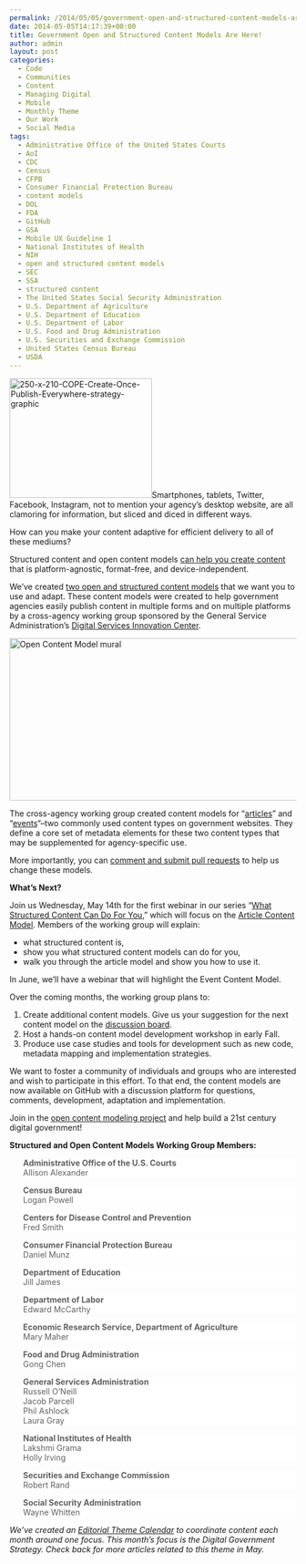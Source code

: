 ```yaml
---
permalink: /2014/05/05/government-open-and-structured-content-models-are-here/
date: 2014-05-05T14:17:39+00:00
title: Government Open and Structured Content Models Are Here!
author: admin
layout: post
categories:
  - Code
  - Communities
  - Content
  - Managing Digital
  - Mobile
  - Monthly Theme
  - Our Work
  - Social Media
tags:
  - Administrative Office of the United States Courts
  - AoI
  - CDC
  - Census
  - CFPB
  - Consumer Financial Protection Bureau
  - content models
  - DOL
  - FDA
  - GitHub
  - GSA
  - Mobile UX Guideline 1
  - National Institutes of Health
  - NIH
  - open and structured content models
  - SEC
  - SSA
  - structured content
  - The United States Social Security Administration
  - U.S. Department of Agriculture
  - U.S. Department of Education
  - U.S. Department of Labor
  - U.S. Food and Drug Administration
  - U.S. Securities and Exchange Commission
  - United States Census Bureau
  - USDA
---
```


<img class="alignright size-full wp-image-154831" src="https://s3.amazonaws.com/sitesusa/wp-content/uploads/sites/212/2014/05/250-x-210-COPE-Create-Once-Publish-Everywhere-strategy-graphic.jpg" alt="250-x-210-COPE-Create-Once-Publish-Everywhere-strategy-graphic" width="250" height="210" />Smartphones, tablets, Twitter, Facebook, Instagram, not to mention your agency&#8217;s desktop website, are all clamoring for information, but sliced and diced in different ways.

How can you make your content adaptive for efficient delivery to all of these mediums?

Structured content and open content models [can help you create content](https://www.digitalgov.gov/2013/10/28/always-future-ready-the-benefits-of-open-content-models-and-structured-data-webinar/) that is platform-agnostic, format-free, and device-independent.

We&#8217;ve created [two open and structured content models](http://gsa.github.io/Open-And-Structured-Content-Models/index.html) that we want you to use and adapt. These content models were created to help government agencies easily publish content in multiple forms and on multiple platforms by a cross-agency working group sponsored by the General Service Administration’s [Digital Services Innovation Center](https://www.digitalgov.gov/about/).

[<img class="aligncenter wp-image-154861 size-full" src="https://s3.amazonaws.com/sitesusa/wp-content/uploads/sites/212/2014/05/600-x-285-Open-Content-Model-full-cropped.jpg" alt="Open Content Model mural" width="600" height="285" />](https://s3.amazonaws.com/sitesusa/wp-content/uploads/sites/212/2014/05/2958-x-1407-Open-Content-Model-full-cropped.jpg)

The cross-agency working group created content models for &#8220;[articles](http://gsa.github.io/Open-And-Structured-Content-Models/models/article-model.html)&#8221; and &#8220;[events](http://gsa.github.io/Open-And-Structured-Content-Models/models/event-model.html)&#8220;–two commonly used content types on government websites. They define a core set of metadata elements for these two content types that may be supplemented for agency-specific use.

More importantly, you can [comment and submit pull requests](http://gsa.github.io/Open-And-Structured-Content-Models/contribute.html) to help us change these models.

**What&#8217;s Next?**

Join us Wednesday, May 14th for the first webinar in our series &#8220;[What Structured Content Can Do For You](https://www.digitalgov.gov/event/what-structured-content-can-do-for-you-article-model/),&#8221; which will focus on the [Article Content Model](http://gsa.github.io/Open-And-Structured-Content-Models/models/article-model.html). Members of the working group will explain:

  * what structured content is,
  * show you what structured content models can do for you,
  * walk you through the article model and show you how to use it.

In June, we’ll have a webinar that will highlight the Event Content Model.

Over the coming months, the working group plans to:

  1. Create additional content models. Give us your suggestion for the next content model on the [discussion board](https://github.com/GSA/Open-And-Structured-Content-Models/issues).
  2. Host a hands-on content model development workshop in early Fall.
  3. Produce use case studies and tools for development such as new code, metadata mapping and implementation strategies.

We want to foster a community of individuals and groups who are interested and wish to participate in this effort. To that end, the content models are now available on GitHub with a discussion platform for questions, comments, development, adaptation and implementation.

Join in the [open content modeling project](https://github.com/GSA/Open-And-Structured-Content-Models/issues) and help build a 21st century digital government!

**Structured and Open Content Models Working Group Members:**

<blockquote style="padding: 0 0 0px;background: #fff;border: 0;margin-bottom: 0px;text-align: left">
  <div class="one-half first">
    <strong>Administrative Office of the U.S. Courts</strong>
  </div>
  
  <div class="one-half">
    Allison Alexander
  </div>
</blockquote>

<div class="hdivider">
</div>

<blockquote style="padding: 0 0 0px;background: #fff;border: 0;margin-bottom: 0px;text-align: left">
  <div class="one-half first">
    <strong>Census Bureau</strong>
  </div>
  
  <div class="one-half">
    Logan Powell
  </div>
</blockquote>

<div class="hdivider">
</div>

<blockquote style="padding: 0 0 0px;background: #fff;border: 0;margin-bottom: 0px;text-align: left">
  <div class="one-half first">
    <strong>Centers for Disease Control and Prevention</strong>
  </div>
  
  <div class="one-half">
    Fred Smith
  </div>
</blockquote>

<div class="hdivider">
</div>

<blockquote style="padding: 0 0 0px;background: #fff;border: 0;margin-bottom: 0px;text-align: left">
  <div class="one-half first">
    <strong>Consumer Financial Protection Bureau</strong>
  </div>
  
  <div class="one-half">
    Daniel Munz
  </div>
</blockquote>

<div class="hdivider">
</div>

<blockquote style="padding: 0 0 0px;background: #fff;border: 0;margin-bottom: 0px;text-align: left">
  <div class="one-half first">
    <strong>Department of Education</strong>
  </div>
  
  <div class="one-half">
    Jill James
  </div>
</blockquote>

<div class="hdivider">
</div>

<blockquote style="padding: 0 0 0px;background: #fff;border: 0;margin-bottom: 0px;text-align: left">
  <div class="one-half first">
    <strong>Department of Labor</strong>
  </div>
  
  <div class="one-half">
    Edward McCarthy
  </div>
</blockquote>

<div class="hdivider">
</div>

<blockquote style="padding: 0 0 0px;background: #fff;border: 0;margin-bottom: 0px;text-align: left">
  <div class="one-half first">
    <strong>Economic Research Service, Department of Agriculture</strong>
  </div>
  
  <div class="one-half">
    Mary Maher
  </div>
</blockquote>

<div class="hdivider">
</div>

<blockquote style="padding: 0 0 0px;background: #fff;border: 0;margin-bottom: 0px;text-align: left">
  <div class="one-half first">
    <strong>Food and Drug Administration</strong>
  </div>
  
  <div class="one-half">
    Gong Chen
  </div>
</blockquote>

<div class="hdivider">
</div>

<blockquote style="padding: 0 0 0px;background: #fff;border: 0;margin-bottom: 0px;text-align: left">
  <div class="one-half first">
    <strong>General Services Administration</strong>
  </div>
  
  <div class="one-half">
    Russell O&#8217;Neill<br /> Jacob Parcell<br /> Phil Ashlock<br /> Laura Gray
  </div>
</blockquote>

<div class="hdivider">
</div>

<blockquote style="padding: 0 0 0px;background: #fff;border: 0;margin-bottom: 0px;text-align: left">
  <div class="one-half first">
    <strong>National Institutes of Health</strong>
  </div>
  
  <div class="one-half">
    Lakshmi Grama<br /> Holly Irving
  </div>
</blockquote>

<div class="hdivider">
</div>

<blockquote style="padding: 0 0 0px;background: #fff;border: 0;margin-bottom: 0px;text-align: left">
  <div class="one-half first">
    <strong>Securities and Exchange Commission</strong>
  </div>
  
  <div class="one-half">
    Robert Rand
  </div>
</blockquote>

<div class="hdivider">
</div>

<blockquote style="padding: 0 0 0px;background: #fff;border: 0;margin-bottom: 0px;text-align: left">
  <div class="one-half first">
    <strong>Social Security Administration</strong>
  </div>
  
  <div class="one-half">
    Wayne Whitten
  </div>
</blockquote>

<div class="hdivider">
</div>

_We&#8217;ve created an [Editorial Theme Calendar](https://www.digitalgov.gov/join-digitalgov/#guidelines) to coordinate content each month around one focus. This month&#8217;s focus is the Digital Government Strategy. Check back for more articles related to this theme in May._